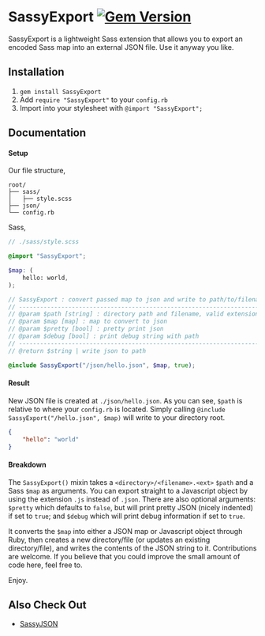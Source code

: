 # SassyExport [![Gem Version](https://badge.fury.io/rb/SassyExport.svg)](http://badge.fury.io/rb/SassyExport)

SassyExport is a lightweight Sass extension that allows you to export an encoded Sass map into an external JSON file. Use it anyway you like.

## Installation

1. `gem install SassyExport`
2. Add `require "SassyExport"` to your `config.rb`
3. Import into your stylesheet with `@import "SassyExport";`

## Documentation

#### Setup

Our file structure,
```
root/
├── sass/
│   ├── style.scss
├── json/
└── config.rb
```

Sass,
```scss
// ./sass/style.scss

@import "SassyExport";

$map: (
	hello: world,
);

// SassyExport : convert passed map to json and write to path/to/filename.json
// ----------------------------------------------------------------------------------------------------
// @param $path [string] : directory path and filename, valid extensions: [json | js]
// @param $map [map] : map to convert to json
// @param $pretty [bool] : pretty print json
// @param $debug [bool] : print debug string with path
// ----------------------------------------------------------------------------------------------------
// @return $string | write json to path

@include SassyExport("/json/hello.json", $map, true);
```

#### Result

New JSON file is created at `./json/hello.json`. As you can see, `$path` is relative to where your `config.rb` is located. Simply calling `@include SassyExport("/hello.json", $map)` will write to your directory root.
```json
{
	"hello": "world"
}
```

#### Breakdown

The `SassyExport()` mixin takes a `<directory>/<filename>.<ext>` `$path` and a Sass `$map` as arguments. You can export straight to a Javascript object by using the extension `.js` instead of `.json`.
There are also optional arguments: `$pretty` which defaults to `false`, but will print pretty JSON (nicely indented) if set to `true`; and `$debug` which will print debug information if set to `true`.

It converts the `$map` into either a JSON map or Javascript object through Ruby, then creates a new directory/file (or updates an existing directory/file), and writes the contents of the JSON string to it.
Contributions are welcome. If you believe that you could improve the small amount of code here, feel free to.

Enjoy.

## Also Check Out

* [SassyJSON](https://github.com/HugoGiraudel/SassyJSON)
